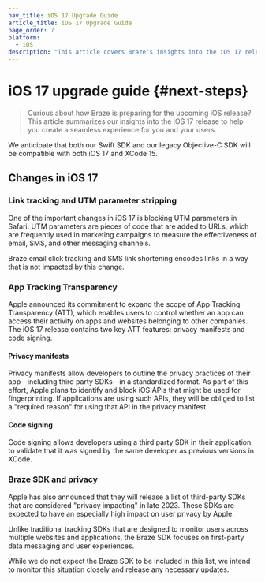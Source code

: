 ```yaml
---
nav_title: iOS 17 Upgrade Guide
article_title: iOS 17 Upgrade Guide
page_order: 7
platform: 
  - iOS
description: "This article covers Braze's insights into the iOS 17 release to help you upgrade your SDK seamlessly."
---
```


# iOS 17 upgrade guide {#next-steps}

> Curious about how Braze is preparing for the upcoming iOS release? This article summarizes our insights into the iOS 17 release to help you create a seamless experience for you and your users.

We anticipate that both our Swift SDK and our legacy Objective-C SDK will be compatible with both iOS 17 and XCode 15.

## Changes in iOS 17

### Link tracking and UTM parameter stripping

One of the important changes in iOS 17 is blocking UTM parameters in Safari. UTM parameters are pieces of code that are added to URLs, which are frequently used in marketing campaigns to measure the effectiveness of email, SMS, and other messaging channels. 

Braze email click tracking and SMS link shortening encodes links in a way that is not impacted by this change.

### App Tracking Transparency

Apple announced its commitment to expand the scope of App Tracking Transparency (ATT), which enables users to control whether an app can access their activity on apps and websites belonging to other companies. The iOS 17 release contains two key ATT features: privacy manifests and code signing.

#### Privacy manifests

Privacy manifests allow developers to outline the privacy practices of their app&#8212;including third party SDKs&#8212;in a standardized format. As part of this effort, Apple plans to identify and block iOS APIs that might be used for fingerprinting. If applications are using such APIs, they will be obliged to list a "required reason" for using that API in the privacy manifest. 

#### Code signing

Code signing allows developers using a third party SDK in their application to validate that it was signed by the same developer as previous versions in XCode. 

### Braze SDK and privacy

Apple has also announced that they will release a list of third-party SDKs that are considered "privacy impacting" in late 2023. These SDKs are expected to have an especially high impact on user privacy by Apple.

Unlike traditional tracking SDKs that are designed to monitor users across multiple websites and applications, the Braze SDK focuses on first-party data messaging and user experiences.

While we do not expect the Braze SDK to be included in this list, we intend to monitor this situation closely and release any necessary updates.
